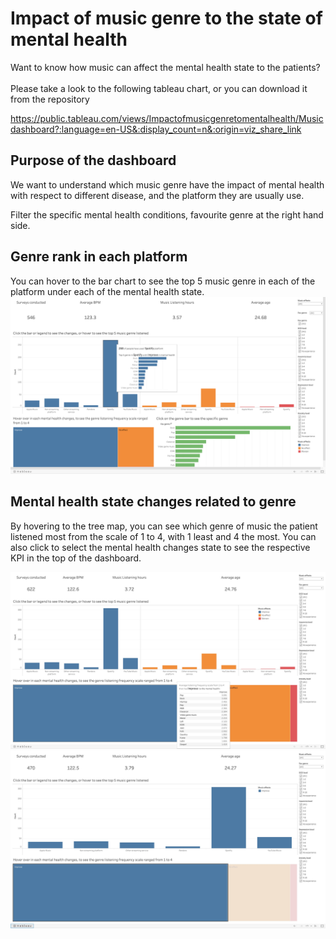 # Impact of music genre to the state of mental health

Want to know how music can affect the mental health state to the patients?
<br/><br/>
Please take a look to the following tableau chart, or you can download it from the repository

https://public.tableau.com/views/Impactofmusicgenretomentalhealth/Musicdashboard?:language=en-US&:display_count=n&:origin=viz_share_link

## Purpose of the dashboard
We want to understand which music genre have the impact of mental health with respect to different disease, and the platform they are usually use.

Filter the specific mental health conditions, favourite genre at the right hand side.

## Genre rank in each platform
You can hover to the bar chart to see the top 5 music genre in each of the platform under each of the mental health state.
![meantal_health_music](https://github.com/davidchan0629/mental_health_music/blob/main/platform_hover.png)

## Mental health state changes related to genre
By hovering to the tree map, you can see which genre of music the patient listened most from the scale of 1 to 4, with 1 least and 4 the most. You can also click to select the mental health changes state to see the respective KPI in the top of the dashboard.

![meantal_health_music](https://github.com/davidchan0629/mental_health_music/blob/main/state_changes_hover.jpg)
![meantal_health_music](https://github.com/davidchan0629/mental_health_music/blob/main/state_changes_click.jpg)

